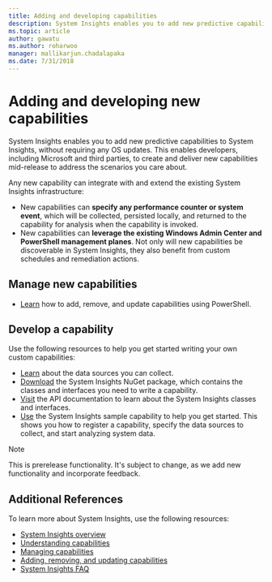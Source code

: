 ```yaml
---
title: Adding and developing capabilities
description: System Insights enables you to add new predictive capabilities to System Insights, without requiring any OS updates. This enables developers, including Microsoft and third parties, to create and deliver new capabilities mid-release to address the scenarios you care about. New capabilities can specify custom data to collect and analyze, and they also integrate with the existing System Insights management planes.
ms.topic: article
author: gawatu
ms.author: roharwoo
manager: mallikarjun.chadalapaka
ms.date: 7/31/2018
---
```


# Adding and developing new capabilities

System Insights enables you to add new predictive capabilities to System Insights, without requiring any OS updates. This enables developers, including Microsoft and third parties, to create and deliver new capabilities mid-release to address the scenarios you care about.

Any new capability can integrate with and extend the existing System Insights infrastructure:

- New capabilities can **specify any performance counter or system event**, which will be collected, persisted locally, and returned to the capability for analysis when the capability is invoked.
- New capabilities can **leverage the existing Windows Admin Center and PowerShell management planes**. Not only will new capabilities be discoverable in System Insights, they also benefit from custom schedules and remediation actions.

## Manage new capabilities
- [Learn](add-remove-update-capabilities.md) how to add, remove, and update capabilities using PowerShell.

## Develop a capability
Use the following resources to help you get started writing your own custom capabilities:
- [Learn](data-sources.md) about the data sources you can collect.
- [Download](https://www.nuget.org/packages/Microsoft.WindowsServer.SystemInsights/) the System Insights NuGet package, which contains the classes and interfaces you need to write a capability.
- [Visit](/dotnet/api/microsoft.systeminsights.capability) the API documentation to learn about the System Insights classes and interfaces.
- [Use](https://aka.ms/systeminsights-samplecapability) the System Insights sample capability to help you get started. This shows you how to register a capability, specify the data sources to collect, and start analyzing system data.

>[!NOTE]
>This is prerelease functionality. It's subject to change, as we add new functionality and incorporate feedback.

## Additional References
To learn more about System Insights, use the following resources:

- [System Insights overview](overview.md)
- [Understanding capabilities](understanding-capabilities.md)
- [Managing capabilities](managing-capabilities.md)
- [Adding, removing, and updating capabilities](add-remove-update-capabilities.md)
- [System Insights FAQ](faq.md)
